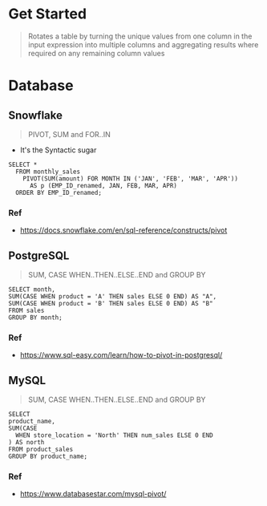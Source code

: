 # Get Started
> Rotates a table by turning the unique values from one column in the input expression into multiple columns and aggregating results where required on any remaining column values

# Database
## Snowflake
> PIVOT, SUM and FOR..IN
- It's the Syntactic sugar
```
SELECT * 
  FROM monthly_sales
    PIVOT(SUM(amount) FOR MONTH IN ('JAN', 'FEB', 'MAR', 'APR'))
      AS p (EMP_ID_renamed, JAN, FEB, MAR, APR)
  ORDER BY EMP_ID_renamed;
```
### Ref
- https://docs.snowflake.com/en/sql-reference/constructs/pivot
## PostgreSQL
> SUM, CASE WHEN..THEN..ELSE..END and GROUP BY
```
SELECT month,
SUM(CASE WHEN product = 'A' THEN sales ELSE 0 END) AS "A",
SUM(CASE WHEN product = 'B' THEN sales ELSE 0 END) AS "B"
FROM sales
GROUP BY month;
```
### Ref
- https://www.sql-easy.com/learn/how-to-pivot-in-postgresql/
## MySQL
> SUM, CASE WHEN..THEN..ELSE..END and GROUP BY
```
SELECT
product_name,
SUM(CASE
  WHEN store_location = 'North' THEN num_sales ELSE 0 END
) AS north
FROM product_sales
GROUP BY product_name;
```
### Ref
- https://www.databasestar.com/mysql-pivot/
